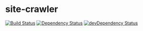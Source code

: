 site-crawler
============

[![Build Status](https://travis-ci.org/rnicholus/site-crawler.svg?branch=master)](https://travis-ci.org/rnicholus/site-crawler)
[![Dependency Status](https://david-dm.org/rnicholus/site-crawler.svg?theme=shields.io)](https://david-dm.org/rnicholus/site-crawler)
[![devDependency Status](https://david-dm.org/rnicholus/site-crawler/dev-status.svg?theme=shields.io)](https://david-dm.org/rnicholus/site-crawler#info=devDependencies)